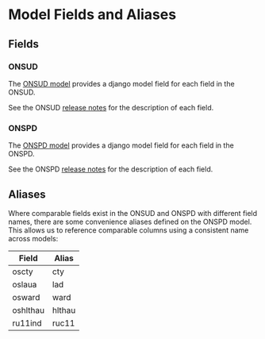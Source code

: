 # Model Fields and Aliases

## Fields

### ONSUD

The [ONSUD model](https://github.com/DemocracyClub/uk-geo-utils/blob/17f7b175461057e6dfe0160acfc4ae7316157515/uk_geo_utils/models.py#L60-L88) provides a django model field for each field in the ONSUD.

See the ONSUD [release notes](https://www.arcgis.com/sharing/rest/content/items/64fbb8bb4ddc4acd8bce9489d87ec4fe/data) for the description of each field.

### ONSPD

The [ONSPD model](https://github.com/DemocracyClub/uk-geo-utils/blob/17f7b175461057e6dfe0160acfc4ae7316157515/uk_geo_utils/models.py#L99-L147) provides a django model field for each field in the ONSPD.

See the ONSPD [release notes](https://www.arcgis.com/sharing/rest/content/items/abff4f6fc0514c53bf02c9b9100d6523/data) for the description of each field.

## Aliases

Where comparable fields exist in the ONSUD and ONSPD with different field names, there are some convenience aliases defined on the ONSPD model. This allows us to reference comparable columns using a consistent name across models:

| Field    | Alias  |
| ---------|--------|
| oscty    | cty    |
| oslaua   | lad    |
| osward   | ward   |
| oshlthau | hlthau |
| ru11ind  | ruc11  |
